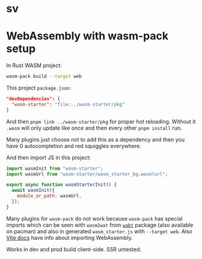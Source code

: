 # sv

# WebAssembly with wasm-pack setup

In Rust WASM project:

```sh
wasm-pack build --target web
```

This project `package.json`:

```json
"devDependencies": {
  "wasm-starter": "file:../wasm-starter/pkg"
}
```

And then `pnpm link ../wasm-starter/pkg` for proper hot reloading. Without it `.wasm` will only update like once and then every other `pnpm install` run.

Many plugins just choose not to add this as a dependency and then you have 0 autocompletion and red squiggles everywhere.

And then import JS in this project:

```js
import wasmInit from "wasm-starter";
import wasmUrl from "wasm-starter/wasm_starter_bg.wasm?url";

export async function wasmStarterInit() {
  await wasmInit({
    module_or_path: wasmUrl,
  });
}
```

Many plugins for `wasm-pack` do not work because `wasm-pack` has special imports which can be seen with `wasm2wat` from [`wabt`](https://github.com/WebAssembly/wabt) package (also available on pacman) and also in generated `wasm_starter.js` with `--target web`. Also [Vite docs](https://vite.dev/guide/features#webassembly) have info about importing WebAssembly.

Works in dev and prod build client-side. SSR untested.
